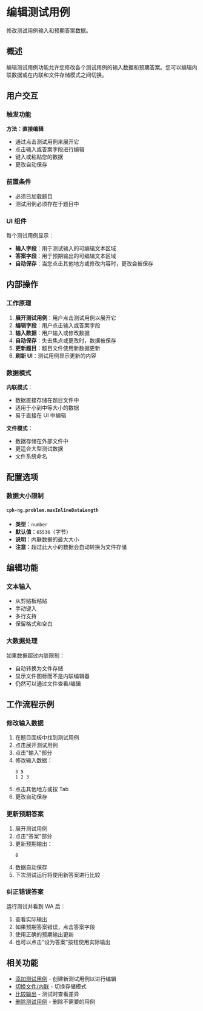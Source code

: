 # 编辑测试用例

修改测试用例输入和预期答案数据。

## 概述

编辑测试用例功能允许您修改各个测试用例的输入数据和预期答案。您可以编辑内联数据或在内联和文件存储模式之间切换。

## 用户交互

### 触发功能

**方法：直接编辑**
- 通过点击测试用例来展开它
- 点击输入或答案字段进行编辑
- 键入或粘贴您的数据
- 更改自动保存

### 前置条件

- 必须已加载题目
- 测试用例必须存在于题目中

### UI 组件

每个测试用例显示：
- **输入字段**：用于测试输入的可编辑文本区域
- **答案字段**：用于预期输出的可编辑文本区域
- **自动保存**：当您点击其他地方或修改内容时，更改会被保存

## 内部操作

### 工作原理

1. **展开测试用例**：用户点击测试用例以展开它
2. **编辑字段**：用户点击输入或答案字段
3. **输入数据**：用户输入或修改数据
4. **自动保存**：失去焦点或更改时，数据被保存
5. **更新题目**：题目文件使用新数据更新
6. **刷新 UI**：测试用例显示更新的内容

### 数据模式

**内联模式**：
- 数据直接存储在题目文件中
- 适用于小到中等大小的数据
- 易于直接在 UI 中编辑

**文件模式**：
- 数据存储在外部文件中
- 更适合大型测试数据
- 文件系统命名

## 配置选项

### 数据大小限制

#### `cph-ng.problem.maxInlineDataLength`
- **类型**：`number`
- **默认值**：`65536`（字节）
- **说明**：内联数据的最大大小
- **注意**：超过此大小的数据会自动转换为文件存储

## 编辑功能

### 文本输入

- 从剪贴板粘贴
- 手动键入
- 多行支持
- 保留格式和空白

### 大数据处理

如果数据超过内联限制：
- 自动转换为文件存储
- 显示文件图标而不是内联编辑器
- 仍然可以通过文件查看/编辑

## 工作流程示例

### 修改输入数据

1. 在题目面板中找到测试用例
2. 点击展开测试用例
3. 点击"输入"部分
4. 修改输入数据：
   ```
   3 5
   1 2 3
   ```
5. 点击其他地方或按 Tab
6. 更改自动保存

### 更新预期答案

1. 展开测试用例
2. 点击"答案"部分
3. 更新预期输出：
   ```
   8
   ```
4. 数据自动保存
5. 下次测试运行将使用新答案进行比较

### 纠正错误答案

运行测试并看到 WA 后：
1. 查看实际输出
2. 如果预期答案错误，点击答案字段
3. 使用正确的预期输出更新
4. 也可以点击"设为答案"按钮使用实际输出

## 相关功能

- [添加测试用例](add-test-case.md) - 创建新测试用例以进行编辑
- [切换文件/内联](toggle-file-inline.md) - 切换存储模式
- [比较输出](compare-output.md) - 测试时查看差异
- [删除测试用例](delete-test-case.md) - 删除不需要的用例
